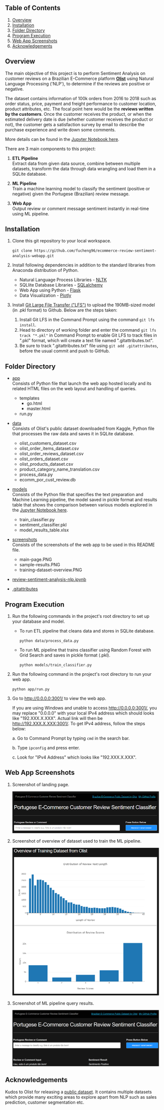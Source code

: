 ## Table of Contents

1. [Overview](#Overview)
2. [Installation](#Installation)
3. [Folder Directory](#Folder-Directory)
4. [Program Execution](#Program-Execution)
5. [Web App Screenshots](#Web-App-Screenshots)
6. [Acknowledgements](#Acknowledgements)

## Overview

The main objective of this project is to perform Sentiment Analysis on customer reviews on a Brazilian E-Commerce platform **[Olist](https://olist.com/pt-br/)** using Natural Language Processing ('NLP'), to determine if the reviews are positive or negative.

The dataset contains information of 100k orders from 2016 to 2018 such as order status, price, payment and freight performance to customer location, product attributes, etc. The focal point here would be the **reviews written by the customers**. Once the customer receives the product, or when the estimated delivery date is due (whether customer receives the product or not), the customer gets a satisfaction survey by email to describe the purchase experience and write down some comments.

More details can be found in the [Jupyter Notebook here](https://github.com/fucheng96/ecommerce-review-sentiment-analysis-webapp/blob/main/review-sentiment-analysis-nlp.ipynb).

There are 3 main components to this project:
1. **ETL Pipeline**<br>
   Extract data from given data source, combine between multiple datasets, transform the data through data wrangling and load them in a SQLite database.

2. **ML Pipeline**<br>
   Train a machine learning model to classify the sentiment (positive or negative) given the Portugese (Brazilian) review message.

3. **Web App**<br>
   Output review or comment message sentiment instantly in real-time using ML pipeline.

## Installation

1. Clone this git repository to your local workspace.

   `git clone https://github.com/fucheng96/ecommerce-review-sentiment-analysis-webapp.git`

2. Install following dependencies in addition to the standard libraries from Anaconda distribution of Python.

    - Natural Language Process Libraries - [NLTK](https://www.nltk.org/)
    - SQLlite Database Libraries - [SQLalchemy](https://www.sqlalchemy.org/)
    - Web App using Python - [Flask](https://flask.palletsprojects.com/en/2.0.x/)
    - Data Visualization - [Plotly](https://plotly.github.io/plotly.py-docs/index.html)

3. Install [Git Large File Transfer ("LFS")](https://git-lfs.github.com/) to upload the 190MB-sized model (in .pkl format) to Github. Below are the steps taken:

    1. Install Git LFS in the Command Prompt using the command `git lfs install`.
    2. Head to directory of working folder and enter the command `git lfs track "*.pkl"` in Command Prompt to enable Git LFS to track files in ".pkl" format, which will create a text file named ".gitattributes.txt".
    3.  Be sure to track ".gitattributes.txt" file using `git add .gitattributes`, before the usual commit and push to  GitHub.

## Folder Directory

- [app](https://github.com/fucheng96/ecommerce-review-sentiment-analysis-webapp/tree/main/app)<br>
  Consists of Python file that launch the web app hosted locally and its related HTML files on the web layout and handling of queries.
   - templates
      - go.html
      - master.html
   - run.py
- [data](https://github.com/fucheng96/ecommerce-review-sentiment-analysis-webapp/tree/main/data)<br>
  Consists of Olist's public dataset downloaded from Kaggle, Python file that processes the raw data and saves it in SQLite database. 
   - olist_customers_dataset.csv
   - olist_order_items_dataset.csv
   - olist_order_reviews_dataset.csv
   - olist_orders_dataset.csv
   - olist_products_dataset.csv
   - product_category_name_translation.csv
   - process_data.py
   - ecomm_por_cust_review.db
- [models](https://github.com/fucheng96/ecommerce-review-sentiment-analysis-webapp/tree/main/models)<br>
  Consists of the Python file that specifies the text preparation and Machine Learning pipeline, the model saved in pickle format and results table that shows the comparison between various models explored in the [Jupyter Notebook here](https://github.com/fucheng96/ecommerce-review-sentiment-analysis-webapp/blob/main/review-sentiment-analysis-nlp.ipynb).
   - train_classifier.py
   - sentiment_classifier.pkl
   - model_results_table.xlsx
- [screenshots](https://github.com/fucheng96/ecommerce-review-sentiment-analysis-webapp/tree/main/screenshots)<br>
  Consists of the screenshots of the web app to be used in this README file.
   - main-page.PNG
   - sample-results.PNG
   - training-dataset-overview.PNG 
- [review-sentiment-analysis-nlp.ipynb](https://github.com/fucheng96/ecommerce-review-sentiment-analysis-webapp/blob/main/review-sentiment-analysis-nlp.ipynb)<br>
  
- [.gitattributes](https://github.com/fucheng96/ecommerce-review-sentiment-analysis-webapp/blob/main/.gitattributes)<br>

## Program Execution

1. Run the following commands in the project's root directory to set up your database and model.

    - To run ETL pipeline that cleans data and stores in SQLite database.

      `python data/process_data.py`

    - To run ML pipeline that trains classifier using Random Forest with Grid Search and saves in pickle format (.pkl).

      `python models/train_classifier.py`

2. Run the following command in the project's root directory to run your web app.

   `python app/run.py`

3. Go to http://0.0.0.0:3001/ to view the web app.

   If you are using Windows and unable to access http://0.0.0.0:3001/, you may replace "0.0.0.0" with your local IPv4 address which should looks like "192.XXX.X.XXX". Actual link will then be http://192.XXX.X.XXX:3001/. To get IPv4 address, follow the steps below:

   a. Go to Command Prompt by typing `cmd` in the search bar.

   b. Type `ipconfig` and press enter.

   c. Look for "IPv4 Address" which looks like "192.XXX.X.XXX".

## Web App Screenshots

1. Screenshot of landing page.

   ![Screenshot 1](https://github.com/fucheng96/ecommerce-review-sentiment-analysis-webapp/blob/main/screenshots/main-page.PNG)

2. Screenshot of overview of dataset used to train the ML pipeline.

   ![Screenshot 2](https://github.com/fucheng96/ecommerce-review-sentiment-analysis-webapp/blob/main/screenshots/training-dataset-overview.PNG)

3. Screenshot of ML pipeline query results.

   ![Screenshot 3](https://github.com/fucheng96/ecommerce-review-sentiment-analysis-webapp/blob/main/screenshots/sample-results.PNG)

## Acknowledgements

Kudos to Olist for releasing a [public dataset](https://www.kaggle.com/olistbr/brazilian-ecommerce). It contains multiple datasets which provide many exciting areas to explore apart from NLP such as sales prediction, customer segmentation etc.
